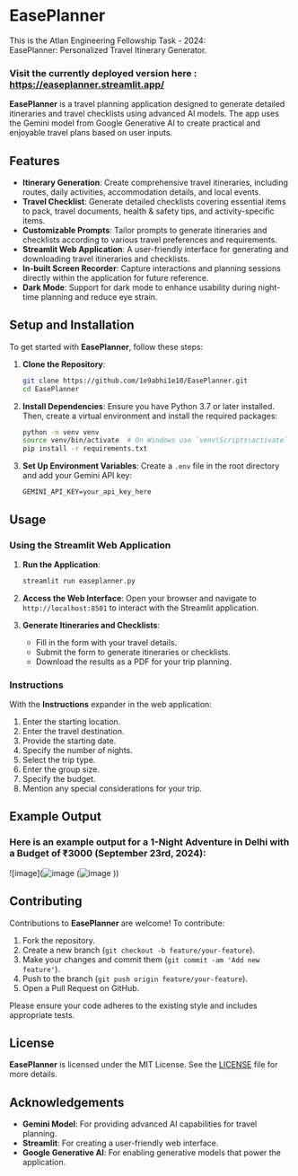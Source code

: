 # EasePlanner

This is the Atlan Engineering Fellowship Task - 2024:  
EasePlanner: Personalized Travel Itinerary Generator.

### Visit the currently deployed version here : https://easeplanner.streamlit.app/


**EasePlanner** is a travel planning application designed to generate detailed itineraries and travel checklists using advanced AI models. The app uses the Gemini model from Google Generative AI to create practical and enjoyable travel plans based on user inputs.

## Features

- **Itinerary Generation**: Create comprehensive travel itineraries, including routes, daily activities, accommodation details, and local events.
- **Travel Checklist**: Generate detailed checklists covering essential items to pack, travel documents, health & safety tips, and activity-specific items.
- **Customizable Prompts**: Tailor prompts to generate itineraries and checklists according to various travel preferences and requirements.
- **Streamlit Web Application**: A user-friendly interface for generating and downloading travel itineraries and checklists.
- **In-built Screen Recorder**: Capture interactions and planning sessions directly within the application for future reference.
- **Dark Mode**: Support for dark mode to enhance usability during night-time planning and reduce eye strain.



## Setup and Installation

To get started with **EasePlanner**, follow these steps:

1. **Clone the Repository**:
    ```bash
    git clone https://github.com/1e9abhi1e10/EasePlanner.git
    cd EasePlanner
    ```

2. **Install Dependencies**:
    Ensure you have Python 3.7 or later installed. Then, create a virtual environment and install the required packages:
    ```bash
    python -m venv venv
    source venv/bin/activate  # On Windows use `venv\Scripts\activate`
    pip install -r requirements.txt
    ```

3. **Set Up Environment Variables**:
    Create a `.env` file in the root directory and add your Gemini API key:
    ```plaintext
    GEMINI_API_KEY=your_api_key_here
    ```

## Usage

### Using the Streamlit Web Application

1. **Run the Application**:
    ```bash
    streamlit run easeplanner.py
    ```

2. **Access the Web Interface**:
    Open your browser and navigate to `http://localhost:8501` to interact with the Streamlit application.

3. **Generate Itineraries and Checklists**:
    - Fill in the form with your travel details.
    - Submit the form to generate itineraries or checklists.
    - Download the results as a PDF for your trip planning.

### Instructions

With the **Instructions** expander in the web application:

1. Enter the starting location.
2. Enter the travel destination.
3. Provide the starting date.
4. Specify the number of nights.
5. Select the trip type.
6. Enter the group size.
7. Specify the budget.
8. Mention any special considerations for your trip.

## Example Output

### Here is an example output for a 1-Night Adventure in Delhi with a Budget of ₹3000 (September 23rd, 2024):

![image](![image](https://github.com/user-attachments/assets/cdea4d08-d698-4061-a2c6-f9afa98272aa)
(![image](https://github.com/user-attachments/assets/d86c39d4-03bb-4359-ad00-103a166a56b5)
))

## Contributing

Contributions to **EasePlanner** are welcome! To contribute:

1. Fork the repository.
2. Create a new branch (`git checkout -b feature/your-feature`).
3. Make your changes and commit them (`git commit -am 'Add new feature'`).
4. Push to the branch (`git push origin feature/your-feature`).
5. Open a Pull Request on GitHub.

Please ensure your code adheres to the existing style and includes appropriate tests.

## License

**EasePlanner** is licensed under the MIT License. See the [LICENSE]() file for more details.

## Acknowledgements

- **Gemini Model**: For providing advanced AI capabilities for travel planning.
- **Streamlit**: For creating a user-friendly web interface.
- **Google Generative AI**: For enabling generative models that power the application.


